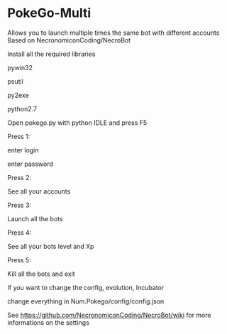 # PokeGo-Multi
Allows you to launch multiple times the same bot with different accounts
Based on NecronomiconCoding/NecroBot

Install all the required libraries

pywin32

psutil

py2exe

python2.7




Open pokego.py with python IDLE and press F5

Press 1:

  enter login
  
  enter password
  
Press 2:

  See all your accounts
  
Press 3:

  Launch all the bots
  
Press 4:

  See all your bots level and Xp
  
Press 5:

  Kill all the bots and exit
  
  
  
  
  
If you want to change the config, evolution, Incubator

change everything in Num.Pokego/config/config.json

  See https://github.com/NecronomiconCoding/NecroBot/wiki for more informations on the settings
